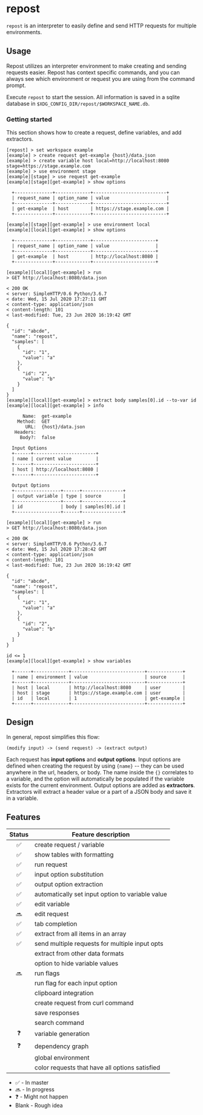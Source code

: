 # repost
`repost` is an interpreter to easily define and send HTTP requests for multiple environments.

## Usage
Repost utilizes an interpreter environment to make creating and
sending requests easier. Repost has context specific commands, and
you can always see which environment or request you are using
from the command prompt.

Execute `repost` to start the session. All information is saved in
a sqlite database in `$XDG_CONFIG_DIR/repost/$WORKSPACE_NAME.db`.

### Getting started
This section shows how to create a request, define variables, and
add extractors.

```
[repost] > set workspace example
[example] > create request get-example {host}/data.json
[example] > create variable host local=http://localhost:8080 stage=https://stage.example.com
[example] > use environment stage
[example][stage] > use request get-example
[example][stage][get-example] > show options

  +--------------+-------------+---------------------------+
  | request_name | option_name | value                     |
  +--------------+-------------+---------------------------+
  | get-example  | host        | https://stage.example.com |
  +--------------+-------------+---------------------------+

[example][stage][get-example] > use environment local
[example][local][get-example] > show options

  +--------------+-------------+-----------------------+
  | request_name | option_name | value                 |
  +--------------+-------------+-----------------------+
  | get-example  | host        | http://localhost:8080 |
  +--------------+-------------+-----------------------+

[example][local][get-example] > run
> GET http://localhost:8080/data.json

< 200 OK
< server: SimpleHTTP/0.6 Python/3.6.7
< date: Wed, 15 Jul 2020 17:27:11 GMT
< content-type: application/json
< content-length: 101
< last-modified: Tue, 23 Jun 2020 16:19:42 GMT

{
  "id": "abcde",
  "name": "repost",
  "samples": [
    {
      "id": "1",
      "value": "a"
    },
    {
      "id": "2",
      "value": "b"
    }
  ]
}
[example][local][get-example] > extract body samples[0].id --to-var id
[example][local][get-example] > info

      Name:  get-example
    Method:  GET
       URL:  {host}/data.json
   Headers:
     Body?:  false

  Input Options
  +------+-----------------------+
  | name | current value         |
  +------+-----------------------+
  | host | http://localhost:8080 |
  +------+-----------------------+

  Output Options
  +-----------------+------+---------------+
  | output variable | type | source        |
  +-----------------+------+---------------+
  | id              | body | samples[0].id |
  +-----------------+------+---------------+

[example][local][get-example] > run
> GET http://localhost:8080/data.json

< 200 OK
< server: SimpleHTTP/0.6 Python/3.6.7
< date: Wed, 15 Jul 2020 17:28:42 GMT
< content-type: application/json
< content-length: 101
< last-modified: Tue, 23 Jun 2020 16:19:42 GMT

{
  "id": "abcde",
  "name": "repost",
  "samples": [
    {
      "id": "1",
      "value": "a"
    },
    {
      "id": "2",
      "value": "b"
    }
  ]
}

id <= 1
[example][local][get-example] > show variables

  +------+-------------+---------------------------+-------------+
  | name | environment | value                     | source      |
  +------+-------------+---------------------------+-------------+
  | host | local       | http://localhost:8080     | user        |
  | host | stage       | https://stage.example.com | user        |
  | id   | local       | 1                         | get-example |
  +------+-------------+---------------------------+-------------+

```

## Design
In general, repost simplifies this flow:
```
(modify input) -> (send request) -> (extract output)
```

Each request has **input options** and **output options**. Input
options are defined when creating the request by using `{name}` -- they
can be used anywhere in the url, headers, or body. The name inside
the `{}` correlates to a variable, and the option will automatically be
populated if the variable exists for the current environment. Output options
are added as **extractors**. Extractors will extract a header value
or a part of a JSON body and save it in a variable.


## Features

| Status             | Feature description                              |
|:------------------:|--------------------------------------------------|
| :white_check_mark: | create request / variable                        |
| :white_check_mark: | show tables with formatting                      |
| :white_check_mark: | run request                                      |
| :white_check_mark: | input option substitution                        |
| :white_check_mark: | output option extraction                         |
| :white_check_mark: | automatically set input option to variable value |
| :white_check_mark: | edit variable                                    |
| :soon:             | edit request                                     |
| :white_check_mark: | tab completion                                   |
| :white_check_mark: | extract from all items in an array               |
| :white_check_mark: | send multiple requests for multiple input opts   |
|                    | extract from other data formats                  |
|                    | option to hide variable values                   |
| :soon:             | run flags                                        |
|                    | run flag for each input option                   |
|                    | clipboard integration                            |
|                    | create request from curl command                 |
|                    | save responses                                   |
|                    | search command                                   |
| :question:         | variable generation                              |
| :question:         | dependency graph                                 |
|                    | global environment                               |
|                    | color requests that have all options satisfied   |

* :white_check_mark: - In master
* :soon: - In progress
* :question: - Might not happen
* Blank - Rough idea
